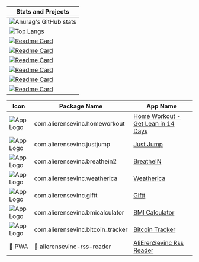 | Stats and Projects |
| --- |
| ![Anurag's GitHub stats](https://github-readme-stats.vercel.app/api?username=alierensevinc&show_icons=true&theme=react&count_private=true&hide=contribs,prs,issues) |
| [![Top Langs](https://github-readme-stats.vercel.app/api/top-langs/?username=alierensevinc&theme=react)](https://github.com/anuraghazra/github-readme-stats) |
| [![Readme Card](https://github-readme-stats.vercel.app/api/pin/?username=alierensevinc&repo=janblog&theme=react)](https://github.com/alierensevinc/janblog) |
| [![Readme Card](https://github-readme-stats.vercel.app/api/pin/?username=alierensevinc&repo=ionicrssreader&theme=react)](https://github.com/alierensevinc/ionicrssreader) |
| [![Readme Card](https://github-readme-stats.vercel.app/api/pin/?username=alierensevinc&repo=giftt&theme=react)](https://github.com/alierensevinc/giftt) |
| [![Readme Card](https://github-readme-stats.vercel.app/api/pin/?username=alierensevinc&repo=bmi-calculator-flutter&theme=react)](https://github.com/alierensevinc/bmi-calculator-flutter) |
| [![Readme Card](https://github-readme-stats.vercel.app/api/pin/?username=alierensevinc&repo=Bitcoin-Tracker&theme=react)](https://github.com/alierensevinc/Bitcoin-Tracker) |
| [![Readme Card](https://github-readme-stats.vercel.app/api/pin/?username=alierensevinc&repo=lightsout&theme=react)](https://github.com/alierensevinc/lightsout) |

| Icon | Package Name | App Name |
| --- | --- | --- |
| ![App Logo](https://play-lh.googleusercontent.com/awgcK4tqI94g1mhnzF57rmvK4yLrzTf5idfziuyWnbin0zZvWdehM7dYt6ZXvlybg3k=s128-rw) | com.alierensevinc.homeworkout | [Home Workout - Get Lean in 14 Days](https://play.google.com/store/apps/details?id=com.alierensevinc.homeworkout)
| ![App Logo](https://play-lh.googleusercontent.com/fElm_a7q3wCh_SvdWi5Lk1O4AIAEv-5B2xiE6j6bBnlhOYATxRyz6tf1AiXzBQtH2w=s128-rw) | com.alierensevinc.justjump | [Just Jump](https://play.google.com/store/apps/details?id=com.alierensevinc.justjump)
| ![App Logo](https://play-lh.googleusercontent.com/zkTap0PXwVlFjeNDCh3ipicLKU4ZvWHvSN5JQKjQ_lkdlW2iYBvO1ATDm8qEIPxwA_Y=s128-rw) | com.alierensevinc.breathein2 | [BreatheIN](https://play.google.com/store/apps/details?id=com.alierensevinc.breathein2)
| ![App Logo](https://play-lh.googleusercontent.com/46xm1vu4ZZfVeKV5nzLRYkIbuoIz3DKf4bSG3aiFJ7_YF84dKELRdtJYNAB4_ydZuyk=s128-rw) | com.alierensevinc.weatherica | [Weatherica](https://play.google.com/store/apps/details?id=com.alierensevinc.weatherica)
| ![App Logo](https://play-lh.googleusercontent.com/kz-dpqjaHI7KVrJjdM-m8zqfY88XJnJJ0IsGSHX9FDwNGFVaKLPX9eUnAMwcjzY21Q=s128-rw) | com.alierensevinc.giftt | [Giftt](https://play.google.com/store/apps/details?id=com.alierensevinc.giftt)
| ![App Logo](https://play-lh.googleusercontent.com/8QrcecdOMSMtNoOSFFnu8wI-TT30kT27NZl2HRN303IiEDP6lHOgMT9eEoXRjWWSh70=s128-rw) | com.alierensevinc.bmicalculator | [BMI Calculator](https://play.google.com/store/apps/details?id=com.alierensevinc.bmicalculator)
| ![App Logo](https://play-lh.googleusercontent.com/r_zTVRVCZaAqAaUnel4rXsGKHnzD09od4lGqCbfIueF8qE_H0ABX1AsblJWzbWBjqrw=s128-rw) | com.alierensevinc.bitcoin_tracker | [Bitcoin Tracker](https://play.google.com/store/apps/details?id=com.alierensevinc.bitcoin_tracker)
| :rocket:   PWA | :rocket:   alierensevinc-rss-reader | [AliErenSevinc Rss Reader](https://alierensevinc-rss-reader.herokuapp.com/)
